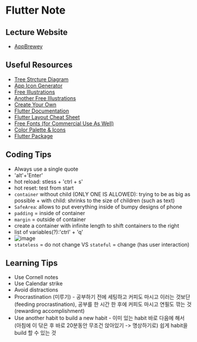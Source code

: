 # Flutter Note

## Lecture Website

- [AppBrewey](https://www.appbrewery.co/courses/flutter-development-bootcamp-with-dart/lectures/9986049)

## Useful Resources

- [Tree Strcture Diagram](https://app.diagrams.net/)
- [App Icon Generator](https://appicon.co/)
- [Free Illustrations](http://icons8.com/ouch)
- [Another Free Illustrations](https://www.vecteezy.com/)
- [Create Your Own](https://www.canva.com/)
- [Flutter Documentation](https://api.flutter.dev/index.html)
- [Flutter Layout Cheat Sheet](https://medium.com/flutter-community/flutter-layout-cheat-sheet-5363348d037e)
- [Free Fonts (for Commercial Use As Well)](https://fonts.google.com/)
- [Color Palette & Icons](https://www.materialpalette.com/)
- [Flutter Package](https://pub.dev/flutter/packages)

## Coding Tips

- Always use a single quote
- 'alt'+'Enter'
- hot reload: stless + 'ctrl + s'
- hot reset: test from start
- `container` without child (ONLY ONE IS ALLOWED): trying to be as big as possible + with child: shrinks to the size of children (such as text)
- `SafeArea`: allows to put everything inside of bumpy designs of phone
- `padding` = inside of container
- `margin` = outside of container
- create a container with infinite length to shift containers to the right
- list of variables(?):'ctrl' + 'q'
- ![image](https://user-images.githubusercontent.com/68700599/89716577-bf2bb300-d973-11ea-849d-8b11a5b5387e.png)
- `stateless` = do not change VS `stateful` = change (has user interaction)


## Learning Tips

- Use Cornell notes
- Use Calendar strike
- Avoid distractions
- Procrastination (미루기) - 공부하기 전에 세팅하고 커피도 마시고 이러는 것보단 (feeding procrastination), 공부를 한 시간 한 후에 커피도 마시고 연필도 깎는 것 (rewarding accomplishment)
- Use another habit to build a new habit - 이미 있는 habit 바로 다음에 해서 (아침에 이 닦은 후 바로 20분동안 무조건 앉아있기 -> 명상하기로) 쉽게 habit을 build 할 수 있는 것
